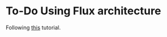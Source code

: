 # To-Do Using Flux architecture

Following [this](https://facebook.github.io/flux/docs/todo-list.html#content) tutorial.
